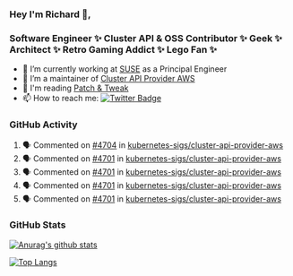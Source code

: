 ### Hey I'm Richard 👋, 

<h3 align="left">Software Engineer ✨ Cluster API & OSS Contributor ✨ Geek ✨ Architect ✨ Retro Gaming Addict ✨ Lego Fan ✨</h3>

- 🔭 I’m currently working at [SUSE](https://www.suse.com/) as a Principal Engineer
- 👯 I’m a maintainer of [Cluster API Provider AWS](https://github.com/kubernetes-sigs/cluster-api-provider-aws)
- 💬 I'm reading [Patch & Tweak](https://bjooks.com/products/patch-tweak-exploring-modular-synthesis)
- 📫 How to reach me: [![Twitter Badge](https://img.shields.io/badge/-@fruit_case-00acee?style=flat&logo=Twitter&logoColor=white)](https://twitter.com/intent/follow?screen_name=fruit_case "Follow on Twitter")

### GitHub Activity 

<!--START_SECTION:activity-->
1. 🗣 Commented on [#4704](https://github.com/kubernetes-sigs/cluster-api-provider-aws/pull/4704#issuecomment-1862516020) in [kubernetes-sigs/cluster-api-provider-aws](https://github.com/kubernetes-sigs/cluster-api-provider-aws)
2. 🗣 Commented on [#4701](https://github.com/kubernetes-sigs/cluster-api-provider-aws/pull/4701#issuecomment-1862313247) in [kubernetes-sigs/cluster-api-provider-aws](https://github.com/kubernetes-sigs/cluster-api-provider-aws)
3. 🗣 Commented on [#4701](https://github.com/kubernetes-sigs/cluster-api-provider-aws/pull/4701#issuecomment-1862312795) in [kubernetes-sigs/cluster-api-provider-aws](https://github.com/kubernetes-sigs/cluster-api-provider-aws)
4. 🗣 Commented on [#4701](https://github.com/kubernetes-sigs/cluster-api-provider-aws/pull/4701#issuecomment-1862311609) in [kubernetes-sigs/cluster-api-provider-aws](https://github.com/kubernetes-sigs/cluster-api-provider-aws)
5. 🗣 Commented on [#4701](https://github.com/kubernetes-sigs/cluster-api-provider-aws/pull/4701#issuecomment-1862311315) in [kubernetes-sigs/cluster-api-provider-aws](https://github.com/kubernetes-sigs/cluster-api-provider-aws)
<!--END_SECTION:activity-->

### GitHub Stats

[![Anurag's github stats](https://github-readme-stats.vercel.app/api?username=richardcase&count_private=true&show_icons=true)](https://github.com/anuraghazra/github-readme-stats)

[![Top Langs](https://github-readme-stats.vercel.app/api/top-langs/?username=richardcase&hide=html&layout=compact)](https://github.com/anuraghazra/github-readme-stats)
